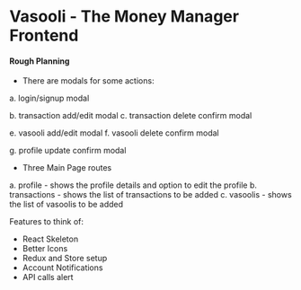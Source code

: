 # Vasooli - The Money Manager Frontend

#### Rough Planning 
- There are modals for some actions:

a. login/signup modal

b. transaction add/edit modal
c. transaction delete confirm modal

e. vasooli add/edit modal
f. vasooli delete confirm modal

g. profile update confirm modal

- Three Main Page routes

a. profile - shows the profile details and option to edit the profile
b. transactions - shows the list of transactions to be added 
c. vasoolis - shows the list of vasoolis to be added

Features to think of:
- React Skeleton
- Better Icons
- Redux and Store setup
- Account Notifications
- API calls alert